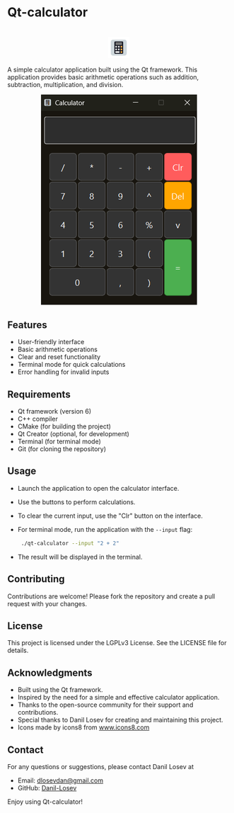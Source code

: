 # Qt-calculator

#

<p align="center"><img src="src/styles/images/icon.png" alt="icon.png" /></p>
A simple calculator application built using the Qt framework. This application provides basic arithmetic operations such
as addition, subtraction, multiplication, and division.
<p align="center"><img src="src/styles/images/img.png" alt="img.png" /></p>

## Features

- User-friendly interface
- Basic arithmetic operations
- Clear and reset functionality
- Terminal mode for quick calculations
- Error handling for invalid inputs

## Requirements

- Qt framework (version 6)
- C++ compiler
- CMake (for building the project)
- Qt Creator (optional, for development)
- Terminal (for terminal mode)
- Git (for cloning the repository)

## Usage

- Launch the application to open the calculator interface.
- Use the buttons to perform calculations.
- To clear the current input, use the "Clr" button on the interface.
- For terminal mode, run the application with the `--input` flag:
  ```bash
   ./qt-calculator --input "2 + 2"
   ```

- The result will be displayed in the terminal.

## Contributing

Contributions are welcome! Please fork the repository and create a pull request with your changes.

## License

This project is licensed under the LGPLv3 License. See the LICENSE file for details.

## Acknowledgments

- Built using the Qt framework.
- Inspired by the need for a simple and effective calculator application.
- Thanks to the open-source community for their support and contributions.
- Special thanks to Danil Losev for creating and maintaining this project.
- Icons made by icons8 from www.icons8.com

## Contact

For any questions or suggestions, please contact Danil Losev at

- Email: dlosevdan@gmail.com
- GitHub: [Danil-Losev](https://github.com/Danil-Losev/)

Enjoy using Qt-calculator!
